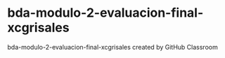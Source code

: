 # bda-modulo-2-evaluacion-final-xcgrisales
bda-modulo-2-evaluacion-final-xcgrisales created by GitHub Classroom
